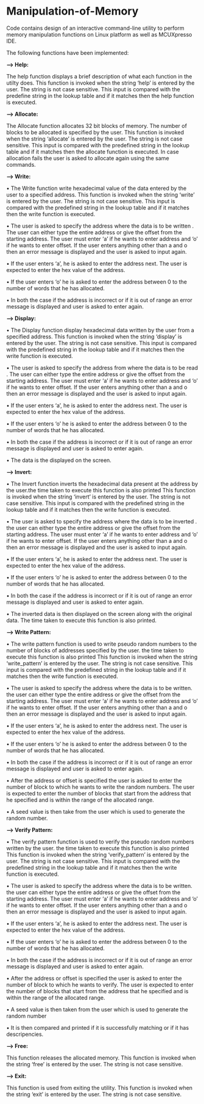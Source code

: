 # Manipulation-of-Memory
Code contains design of an interactive command-line utility to perform memory manipulation functions on Linux platform as well as MCUXpresso IDE.

The following functions have been implemented:

**--> Help:**

The help function displays a brief description of what each function in the utilty does. This function is
invoked when the string ‘help’ is entered by the user. The string is not case sensitive. This input is
compared with the predefine string in the lookup table and if it matches then the help function is
executed.

**--> Allocate:**

The Allocate function allocates 32 bit blocks of memory. The number of blocks to be allocated is
specified by the user. This function is invoked when the string ‘allocate’ is entered by the user. The
string is not case sensitive. This input is compared with the predefined string in the lookup table and if it
matches then the allocate function is executed. In case allocation fails the user is asked to allocate again
using the same commands.

**--> Write:**

• The Write function write hexadecimal value of the data entered by the user to a specified
address. This function is invoked when the string ‘write’ is entered by the user. The string is not case
sensitive. This input is compared with the predefined string in the lookup table and if it matches then the
write function is executed.

• The user is asked to specify the address where the data is to be written . The user can either type
the entire address or give the offset from the starting address. The user must enter ‘a’ if he wants
to enter address and ‘o’ if he wants to enter offset. If the user enters anything other than a and o
then an error message is displayed and the user is asked to input again.

• If the user enters ‘a’, he is asked to enter the address next. The user is expected to enter the hex
value of the address.

• If the user enters ‘o’ he is asked to enter the address between 0 to the number of words that he
has allocated.

• In both the case if the address is incorrect or if it is out of range an error message is displayed
and user is asked to enter again.

**--> Display:**

• The Display function display hexadecimal data written by the user from a specified address.
This function is invoked when the string ‘display’ is entered by the user. The string is not case sensitive.
This input is compared with the predefined string in the lookup table and if it matches then the write
function is executed.

• The user is asked to specify the address from where the data is to be read . The user can either
type the entire address or give the offset from the starting address. The user must enter ‘a’ if he
wants to enter address and ‘o’ if he wants to enter offset. If the user enters anything other than a
and o then an error message is displayed and the user is asked to input again.

• If the user enters ‘a’, he is asked to enter the address next. The user is expected to enter the hex
value of the address.

• If the user enters ‘o’ he is asked to enter the address between 0 to the number of words that he
has allocated.

• In both the case if the address is incorrect or if it is out of range an error message is displayed
and user is asked to enter again.

• The data is the displayed on the screen.

**--> Invert:**

• The Invert function inverts the hexadecimal data present at the address by the user.the time taken to
execute this function is also printed This function is invoked when the string ‘invert’ is entered by the
user. The string is not case sensitive. This input is compared with the predefined string in the lookup
table and if it matches then the write function is executed.

• The user is asked to specify the address where the data is to be inverted . the user can either type
the entire address or give the offset from the starting address. The user must enter ‘a’ if he wants
to enter address and ‘o’ if he wants to enter offset. If the user enters anything other than a and o
then an error message is displayed and the user is asked to input again.

• If the user enters ‘a’, he is asked to enter the address next. The user is expected to enter the hex
value of the address.

• If the user enters ‘o’ he is asked to enter the address between 0 to the number of words that he
has allocated.

• In both the case if the address is incorrect or if it is out of range an error message is displayed
and user is asked to enter again.

• The inverted data is then displayed on the screen along with the original data. The time taken to
execute this function is also printed.

**--> Write Pattern:**

• The write pattern function is used to write pseudo random numbers to the number of blocks of
addresses specified by the user. the time taken to execute this function is also printed This function is
invoked when the string ‘write_pattern’ is entered by the user. The string is not case sensitive. This input 
is compared with the predefined string in the lookup table and if it matches then the write function is
executed.

• The user is asked to specify the address where the data is to be written. the user can either type
the entire address or give the offset from the starting address. The user must enter ‘a’ if he wants
to enter address and ‘o’ if he wants to enter offset. If the user enters anything other than a and o
then an error message is displayed and the user is asked to input again.

• If the user enters ‘a’, he is asked to enter the address next. The user is expected to enter the hex
value of the address.

• If the user enters ‘o’ he is asked to enter the address between 0 to the number of words that he
has allocated.

• In both the case if the address is incorrect or if it is out of range an error message is displayed
and user is asked to enter again.

• After the address or offset is specified the user is asked to enter the number of block to which he
wants to write the random numbers. The user is expected to enter the number of blocks that start
from the address that he specified and is within the range of the allocated range.

• A seed value is then take from the user which is used to generate the random number.

**--> Verify Pattern:**

• The verify pattern function is used to verify the pseudo random numbers written by the user. the time
taken to execute this function is also printed This function is invoked when the string ‘verify_pattern’ is
entered by the user. The string is not case sensitive. This input is compared with the predefined string in
the lookup table and if it matches then the write function is executed.

• The user is asked to specify the address where the data is to be written. the user can either type
the entire address or give the offset from the starting address. The user must enter ‘a’ if he wants
to enter address and ‘o’ if he wants to enter offset. If the user enters anything other than a and o
then an error message is displayed and the user is asked to input again.

• If the user enters ‘a’, he is asked to enter the address next. The user is expected to enter the hex
value of the address.

• If the user enters ‘o’ he is asked to enter the address between 0 to the number of words that he
has allocated.

• In both the case if the address is incorrect or if it is out of range an error message is displayed
and user is asked to enter again.

• After the address or offset is specified the user is asked to enter the number of block to which he
wants to verify. The user is expected to enter the number of blocks that start from the address
that he specified and is within the range of the allocated range.

• A seed value is then taken from the user which is used to generate the random number

• It is then compared and printed if it is successfully matching or if it has descripencies.

**--> Free:**

This function releases the allocated memory. This function is invoked when the string ‘free’ is
entered by the user. The string is not case sensitive.

**--> Exit:**

This function is used from exiting the utility. This function is invoked when the string ‘exit’ is
entered by the user. The string is not case sensitive.
